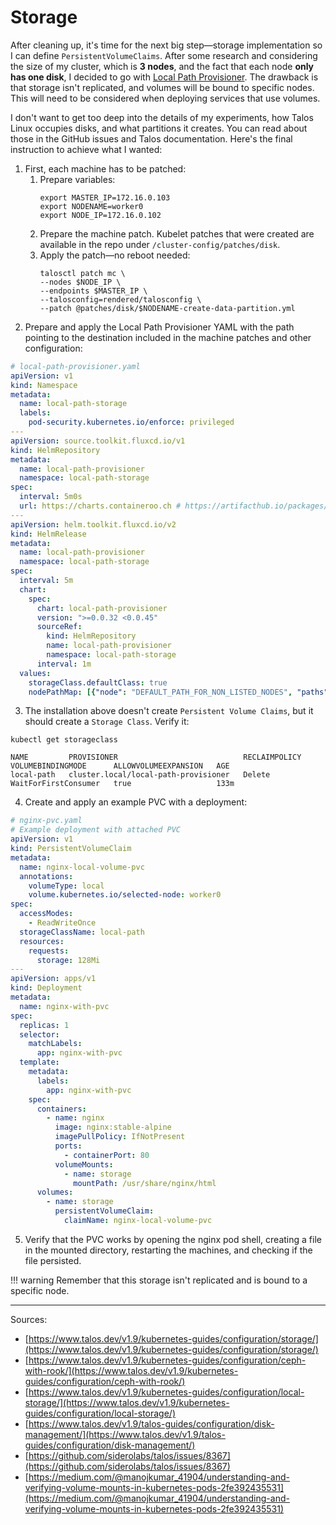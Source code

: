 # Storage

After cleaning up, it's time for the next big step—storage implementation so I can define `PersistentVolumeClaims`. After some research and considering the size of my cluster, which is **3 nodes**, and the fact that each node **only has one disk**, I decided to go with [Local Path Provisioner](https://github.com/rancher/local-path-provisioner). The drawback is that storage isn't replicated, and volumes will be bound to specific nodes. This will need to be considered when deploying services that use volumes.

I don't want to get too deep into the details of my experiments, how Talos Linux occupies disks, and what partitions it creates. You can read about those in the GitHub issues and Talos documentation. Here's the final instruction to achieve what I wanted:

1. First, each machine has to be patched:
   1. Prepare variables:
      ```console
      export MASTER_IP=172.16.0.103
      export NODENAME=worker0
      export NODE_IP=172.16.0.102
      ```
   2. Prepare the machine patch. Kubelet patches that were created are available in the repo under `/cluster-config/patches/disk`.
   3. Apply the patch—no reboot needed:
      ```console
      talosctl patch mc \
      --nodes $NODE_IP \
      --endpoints $MASTER_IP \
      --talosconfig=rendered/talosconfig \
      --patch @patches/disk/$NODENAME-create-data-partition.yml
      ```
2. Prepare and apply the Local Path Provisioner YAML with the path pointing to the destination included in the machine patches and other configuration:
```yaml
# local-path-provisioner.yaml
apiVersion: v1
kind: Namespace
metadata:
  name: local-path-storage
  labels:
    pod-security.kubernetes.io/enforce: privileged
---
apiVersion: source.toolkit.fluxcd.io/v1
kind: HelmRepository
metadata:
  name: local-path-provisioner
  namespace: local-path-storage
spec:
  interval: 5m0s
  url: https://charts.containeroo.ch # https://artifacthub.io/packages/helm/containeroo/local-path-provisioner?modal=install
---
apiVersion: helm.toolkit.fluxcd.io/v2
kind: HelmRelease
metadata:
  name: local-path-provisioner
  namespace: local-path-storage
spec:
  interval: 5m
  chart:
    spec:
      chart: local-path-provisioner
      version: ">=0.0.32 <0.0.45"
      sourceRef:
        kind: HelmRepository
        name: local-path-provisioner
        namespace: local-path-storage
      interval: 1m
  values:
    storageClass.defaultClass: true
    nodePathMap: [{"node": "DEFAULT_PATH_FOR_NON_LISTED_NODES", "paths": ["/var/local-path-provisioner"]}]
```
3. The installation above doesn't create `Persistent Volume Claims`, but it should create a `Storage Class`. Verify it:
```console
kubectl get storageclass
```
```
NAME         PROVISIONER                            RECLAIMPOLICY   VOLUMEBINDINGMODE      ALLOWVOLUMEEXPANSION   AGE
local-path   cluster.local/local-path-provisioner   Delete          WaitForFirstConsumer   true                   133m
```
4. Create and apply an example PVC with a deployment:
```yaml
# nginx-pvc.yaml
# Example deployment with attached PVC
apiVersion: v1
kind: PersistentVolumeClaim
metadata:
  name: nginx-local-volume-pvc
  annotations:
    volumeType: local
    volume.kubernetes.io/selected-node: worker0
spec:
  accessModes:
    - ReadWriteOnce
  storageClassName: local-path
  resources:
    requests:
      storage: 128Mi
---
apiVersion: apps/v1
kind: Deployment
metadata:
  name: nginx-with-pvc
spec:
  replicas: 1
  selector:
    matchLabels:
      app: nginx-with-pvc
  template:
    metadata:
      labels:
        app: nginx-with-pvc
    spec:
      containers:
        - name: nginx
          image: nginx:stable-alpine
          imagePullPolicy: IfNotPresent
          ports:
            - containerPort: 80
          volumeMounts:
            - name: storage
              mountPath: /usr/share/nginx/html
      volumes:
        - name: storage
          persistentVolumeClaim:
            claimName: nginx-local-volume-pvc
```
5. Verify that the PVC works by opening the nginx pod shell, creating a file in the mounted directory, restarting the machines, and checking if the file persisted.

!!! warning
    Remember that this storage isn't replicated and is bound to a specific node.

---

Sources:

* [https://www.talos.dev/v1.9/kubernetes-guides/configuration/storage/](https://www.talos.dev/v1.9/kubernetes-guides/configuration/storage/)
* [https://www.talos.dev/v1.9/kubernetes-guides/configuration/ceph-with-rook/](https://www.talos.dev/v1.9/kubernetes-guides/configuration/ceph-with-rook/)
* [https://www.talos.dev/v1.9/kubernetes-guides/configuration/local-storage/](https://www.talos.dev/v1.9/kubernetes-guides/configuration/local-storage/)
* [https://www.talos.dev/v1.9/talos-guides/configuration/disk-management/](https://www.talos.dev/v1.9/talos-guides/configuration/disk-management/)
* [https://github.com/siderolabs/talos/issues/8367](https://github.com/siderolabs/talos/issues/8367)
* [https://medium.com/@manojkumar_41904/understanding-and-verifying-volume-mounts-in-kubernetes-pods-2fe392435531](https://medium.com/@manojkumar_41904/understanding-and-verifying-volume-mounts-in-kubernetes-pods-2fe392435531)
